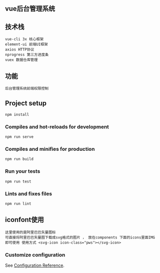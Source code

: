## vue后台管理系统

## 技术栈
```
vue-cli 3x 核心框架 
element-ui 前端UI框架
axios HTTP协议
nprogress 第三方进度条
vuex 数据仓库管理
```
## 功能
```
后台管理系统前端权限控制
```

## Project setup
```
npm install
```

### Compiles and hot-reloads for development
```
npm run serve
```

### Compiles and minifies for production
```
npm run build
```

### Run your tests
```
npm run test
```

### Lints and fixes files
```
npm run lint
```

## iconfont使用
```
这里使用的是阿里巴巴矢量图标
可直接将阿里巴巴矢量图下载成svg格式的图片 ， 放在components 下面的icons里面IMG 即可使用 使用方式 <svg-icon icon-class="pws"></svg-icon>
```

### Customize configuration
See [Configuration Reference](https://cli.vuejs.org/config/).
